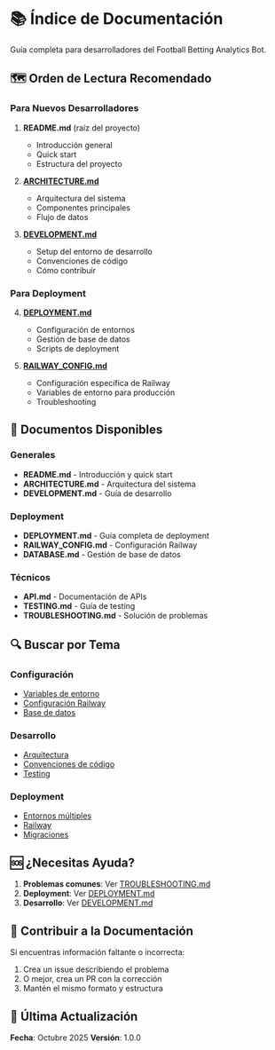 # 📚 Índice de Documentación

Guía completa para desarrolladores del Football Betting Analytics Bot.

## 🗺️ Orden de Lectura Recomendado

### Para Nuevos Desarrolladores

1. **README.md** (raíz del proyecto)
   - Introducción general
   - Quick start
   - Estructura del proyecto

2. **[ARCHITECTURE.md](ARCHITECTURE.md)**
   - Arquitectura del sistema
   - Componentes principales
   - Flujo de datos

3. **[DEVELOPMENT.md](DEVELOPMENT.md)**
   - Setup del entorno de desarrollo
   - Convenciones de código
   - Cómo contribuir

### Para Deployment

4. **[DEPLOYMENT.md](DEPLOYMENT.md)**
   - Configuración de entornos
   - Gestión de base de datos
   - Scripts de deployment

5. **[RAILWAY_CONFIG.md](RAILWAY_CONFIG.md)**
   - Configuración específica de Railway
   - Variables de entorno para producción
   - Troubleshooting

## 📖 Documentos Disponibles

### Generales
- **README.md** - Introducción y quick start
- **ARCHITECTURE.md** - Arquitectura del sistema
- **DEVELOPMENT.md** - Guía de desarrollo

### Deployment
- **DEPLOYMENT.md** - Guía completa de deployment
- **RAILWAY_CONFIG.md** - Configuración Railway
- **DATABASE.md** - Gestión de base de datos

### Técnicos
- **API.md** - Documentación de APIs
- **TESTING.md** - Guía de testing
- **TROUBLESHOOTING.md** - Solución de problemas

## 🔍 Buscar por Tema

### Configuración
- [Variables de entorno](DEVELOPMENT.md#variables-de-entorno)
- [Configuración Railway](RAILWAY_CONFIG.md)
- [Base de datos](DATABASE.md)

### Desarrollo
- [Arquitectura](ARCHITECTURE.md)
- [Convenciones de código](DEVELOPMENT.md#convenciones)
- [Testing](TESTING.md)

### Deployment
- [Entornos múltiples](DEPLOYMENT.md#entornos)
- [Railway](RAILWAY_CONFIG.md)
- [Migraciones](DATABASE.md#migraciones)

## 🆘 ¿Necesitas Ayuda?

1. **Problemas comunes**: Ver [TROUBLESHOOTING.md](TROUBLESHOOTING.md)
2. **Deployment**: Ver [DEPLOYMENT.md](DEPLOYMENT.md)
3. **Desarrollo**: Ver [DEVELOPMENT.md](DEVELOPMENT.md)

## 📝 Contribuir a la Documentación

Si encuentras información faltante o incorrecta:

1. Crea un issue describiendo el problema
2. O mejor, crea un PR con la corrección
3. Mantén el mismo formato y estructura

## 🔄 Última Actualización

**Fecha**: Octubre 2025
**Versión**: 1.0.0
